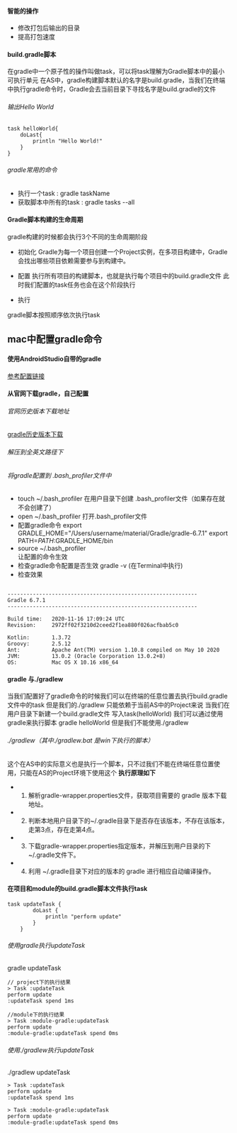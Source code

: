 ####  智能的操作
- 修改打包后输出的目录
- 提高打包速度

#### build.gradle脚本

在gradle中一个原子性的操作叫做task，可以将task理解为Gradle脚本中的最小可执行单元
在AS中，gradle构建脚本默认的名字是build.gradle，当我们在终端中执行gradle命令时，Gradle会去当前目录下寻找名字是build.gradle的文件

###### 输出Hello World

```
task helloWorld{
    doLast{
        println "Hello World!"
    }
}
```
###### gradle常用的命令

- 执行一个task : gradle taskName
- 获取脚本中所有的task : gradle tasks --all

#### Gradle脚本构建的生命周期

gradle构建的时候都会执行3个不同的生命周期阶段

- 初始化
Gradle为每一个项目创建一个Project实例，在多项目构建中，Gradle会找出哪些项目依赖需要参与到构建中。

- 配置
执行所有项目的构建脚本，也就是执行每个项目中的build.gradle文件
此时我们配置的task任务也会在这个阶段执行

- 执行

gradle脚本按照顺序依次执行task


## mac中配置gradle命令

#### 使用AndroidStudio自带的gradle
[参考配置链接](https://blog.csdn.net/sweetzhangxue/article/details/75419452)

#### 从官网下载gradle，自己配置

###### 官网历史版本下载地址
[gradle历史版本下载](https://services.gradle.org/distributions/)
###### 解压到全英文路径下
###### 将gradle配置到 .bash_profiler文件中
- touch ~/.bash_profiler
在用户目录下创建 .bash_profiler文件（如果存在就不会创建了）
- open ~/.bash_profiler
打开.bash_profiler文件
- 配置gradle命令
export GRADLE_HOME="/Users/username/material/Gradle/gradle-6.7.1"
export PATH=$PATH:$GRADLE_HOME/bin
- source ~/.bash_profiler    
让配置的命令生效
- 检查gradle命令配置是否生效
gradle -v (在Terminal中执行)
- 检查效果
```

------------------------------------------------------------
Gradle 6.7.1
------------------------------------------------------------

Build time:   2020-11-16 17:09:24 UTC
Revision:     2972ff02f3210d2ceed2f1ea880f026acfbab5c0

Kotlin:       1.3.72
Groovy:       2.5.12
Ant:          Apache Ant(TM) version 1.10.8 compiled on May 10 2020
JVM:          13.0.2 (Oracle Corporation 13.0.2+8)
OS:           Mac OS X 10.16 x86_64

```  

#### gradle 与./gradlew 
当我们配置好了gradle命令的时候我们可以在终端的任意位置去执行build.gradle文件中的task
但是我们的./gradlew 只能依赖于当前AS中的Project来说
当我们在用户目录下新建一个build.gradle文件 写入task(helloWorld) 我们可以通过使用gradle来执行脚本 gradle helloWorld
但是我们不能使用./gradlew

###### ./gradlew（其中./gradlew.bat 是win下执行的脚本）
这个在AS中的实际意义也是执行一个脚本，只不过我们不能在终端任意位置使用，只能在AS的Project环境下使用这个
**执行原理如下**
- 1. 解析gradle-wrapper.properties文件，获取项目需要的 gradle 版本下载地址。
- 2. 判断本地用户目录下的~/.gradle目录下是否存在该版本，不存在该版本，走第3点，存在走第4点。
- 3. 下载gradle-wrapper.properties指定版本，并解压到用户目录的下 ~/.gradle文件下。
- 4. 利用 ~/.gradle目录下对应的版本的 gradle 进行相应自动编译操作。

#### 在项目和module的build.gradle脚本文件执行task
```aidl
task updateTask {
        doLast {
            println "perform update"
        }
    }
```
###### 使用gradle执行updateTask
gradle updateTask
```aidl
// project下的执行结果
> Task :updateTask
perform update
:updateTask spend 1ms

//module下的执行结果
> Task :module-gradle:updateTask
perform update
:module-gradle:updateTask spend 0ms

```

###### 使用./gradlew执行updateTask
./gradlew updateTask
```aidl
> Task :updateTask
perform update
:updateTask spend 1ms

> Task :module-gradle:updateTask
perform update
:module-gradle:updateTask spend 0ms

```


